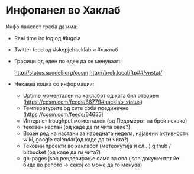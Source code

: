 Инфопанел во Хаклаб
===================

Инфо панелот треба да има:
- Real time irc log од #lugola
- Twitter feed од #skopjehacklab и #хаклаб
- Графици од еден по еден да се менуваат:

    http://status.spodeli.org/cosm
    http://brok.local/ftp##/vnstat/

- Некаква коцка со информации:
    - Uptime моментален на хаклабот од кога бил отворен (https://cosm.com/feeds/86779#hacklab_status)
    - Температурите од сите соби поединечно (https://cosm.com/feeds/64655)
    - Интернет troughput моментален (од Педомерот на брок некако)
    - тековен настан (од каде да ги чита овие?)
    - Возен ред на настани за наредната недела, најавени активности  wiki, google calendar(од каде да ги чита?)
    - Тековни проекти во хаклабот (метеокутија и сл...) github / bitbucket (од каде да ги чита?)
    - gh-pages json рендерирање само за ова (json документот ќе биде во репото -> секој ќе може да го менува)

